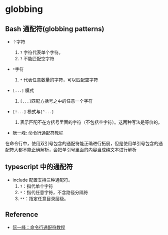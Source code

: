 # globbing 


## Bash 通配符(globbing patterns)
- `？`字符
  1. `?` 字符代表单个字符。
  2. `?` 不能匹配空字符

- `*`字符
  1. `*` 代表任意数量的字符，可以匹配空字符

- `[...]` 模式
  1. `[...]`匹配方括号之中的任意一个字符

- `[!...]` 模式与`[^...]` 
  1. 表示匹配不在方括号里面的字符（不包括空字符）。这两种写法是等价的。
  
- [阮一峰: 命令行通配符教程](https://www.ruanyifeng.com/blog/2018/09/bash-wildcards.html)

在命令行中，使用双引号包含的通配符能正确进行拓展，但是使用单引号包含的通配符大都不能正确解析，会把单引号里面的内容当成纯文本进行解析


## typescript 中的通配符
- include 配置支持三种通配符。
  1. `?`：指代单个字符
  2. `*`：指代任意字符，不含路径分隔符
  3. `**`：指定任意目录层级。


## Reference
- [阮一峰：命令行通配符教程](https://www.ruanyifeng.com/blog/2018/09/bash-wildcards.html)